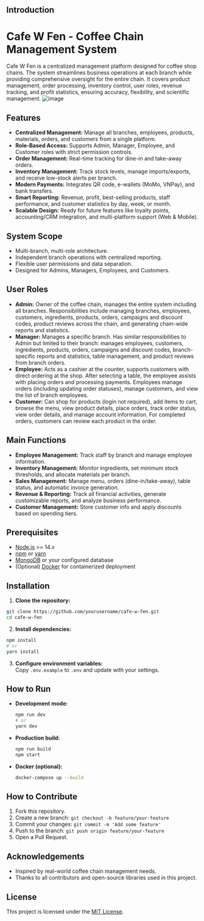 
## Introduction
# Cafe W Fen - Coffee Chain Management System
Cafe W Fen is a centralized management platform designed for coffee shop chains. The system streamlines business operations at each branch while providing comprehensive oversight for the entire chain. It covers product management, order processing, inventory control, user roles, revenue tracking, and profit statistics, ensuring accuracy, flexibility, and scientific management.
![image](https://github.com/user-attachments/assets/09c38e78-e48d-4df8-a17c-8257663d957f)

## Features
- **Centralized Management:** Manage all branches, employees, products, materials, orders, and customers from a single platform.
- **Role-Based Access:** Supports Admin, Manager, Employee, and Customer roles with strict permission controls.
- **Order Management:** Real-time tracking for dine-in and take-away orders.
- **Inventory Management:** Track stock levels, manage imports/exports, and receive low-stock alerts per branch.
- **Modern Payments:** Integrates QR code, e-wallets (MoMo, VNPay), and bank transfers.
- **Smart Reporting:** Revenue, profit, best-selling products, staff performance, and customer statistics by day, week, or month.
- **Scalable Design:** Ready for future features like loyalty points, accounting/CRM integration, and multi-platform support (Web & Mobile).

## System Scope
- Multi-branch, multi-role architecture.
- Independent branch operations with centralized reporting.
- Flexible user permissions and data separation.
- Designed for Admins, Managers, Employees, and Customers.

## User Roles

- **Admin:** Owner of the coffee chain, manages the entire system including all branches. Responsibilities include managing branches, employees, customers, ingredients, products, orders, campaigns and discount codes, product reviews across the chain, and generating chain-wide reports and statistics.
- **Manager:** Manages a specific branch. Has similar responsibilities to Admin but limited to their branch: manages employees, customers, ingredients, products, orders, campaigns and discount codes, branch-specific reports and statistics, table management, and product reviews from branch orders.
- **Employee:** Acts as a cashier at the counter, supports customers with direct ordering at the shop. After selecting a table, the employee assists with placing orders and processing payments. Employees manage orders (including updating order statuses), manage customers, and view the list of branch employees.
- **Customer:** Can shop for products (login not required), add items to cart, browse the menu, view product details, place orders, track order status, view order details, and manage account information. For completed orders, customers can review each product in the order.

## Main Functions
- **Employee Management:** Track staff by branch and manage employee information.
- **Inventory Management:** Monitor ingredients, set minimum stock thresholds, and allocate materials per branch.
- **Sales Management:** Manage menu, orders (dine-in/take-away), table status, and automatic invoice generation.
- **Revenue & Reporting:** Track all financial activities, generate customizable reports, and analyze business performance.
- **Customer Management:** Store customer info and apply discounts based on spending tiers.

## Prerequisites
- [Node.js](https://nodejs.org/) >= 14.x
- [npm](https://www.npmjs.com/) or [yarn](https://yarnpkg.com/)
- [MongoDB](https://www.mongodb.com/) or your configured database
- (Optional) [Docker](https://www.docker.com/) for containerized deployment

## Installation
1. **Clone the repository:**
  ```bash
  git clone https://github.com/yourusername/cafe-w-fen.git
  cd cafe-w-fen
  ```
2. **Install dependencies:**
  ```bash
  npm install
  # or
  yarn install
  ```
3. **Configure environment variables:**  
  Copy `.env.example` to `.env` and update with your settings.

## How to Run
- **Development mode:**
  ```bash
  npm run dev
  # or
  yarn dev
  ```
- **Production build:**
  ```bash
  npm run build
  npm start
  ```
- **Docker (optional):**
  ```bash
  docker-compose up --build
  ```

## How to Contribute
1. Fork this repository.
2. Create a new branch: `git checkout -b feature/your-feature`
3. Commit your changes: `git commit -m 'Add some feature'`
4. Push to the branch: `git push origin feature/your-feature`
5. Open a Pull Request.

## Acknowledgements
- Inspired by real-world coffee chain management needs.
- Thanks to all contributors and open-source libraries used in this project.

## License
This project is licensed under the [MIT License](LICENSE).

